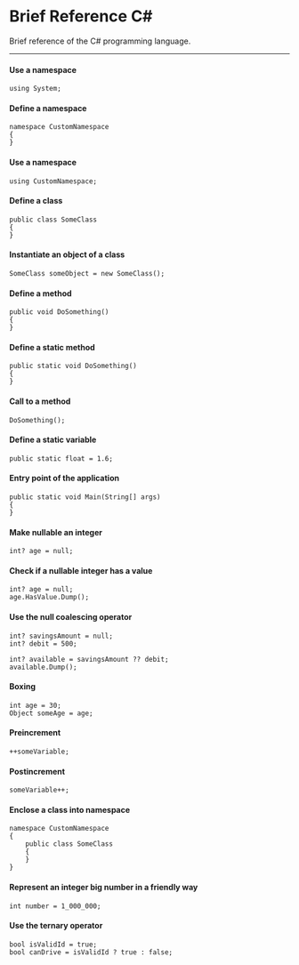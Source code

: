 # Brief Reference C#
Brief reference of the C# programming language.

---

#### Use a namespace
```
using System;
```

#### Define a namespace
```
namespace CustomNamespace
{
}
```

#### Use a namespace
```
using CustomNamespace;
```

#### Define a class
```
public class SomeClass
{
}
```

#### Instantiate an object of a class
```
SomeClass someObject = new SomeClass();
```

#### Define a method
```
public void DoSomething()
{
}
```

#### Define a static method
```
public static void DoSomething()
{
}
```

#### Call to a method
```
DoSomething();
```

#### Define a static variable
```
public static float = 1.6;
```

#### Entry point of the application
```
public static void Main(String[] args)
{
}
```

#### Make nullable an integer
```
int? age = null;
```

#### Check if a nullable integer has a value
```
int? age = null;
age.HasValue.Dump();
```

#### Use the null coalescing operator
```
int? savingsAmount = null;
int? debit = 500;

int? available = savingsAmount ?? debit;
available.Dump();
```

#### Boxing
```
int age = 30;
Object someAge = age;
```

#### Preincrement
```
++someVariable;
```

#### Postincrement
```
someVariable++;
```

#### Enclose a class into namespace
```
namespace CustomNamespace
{
    public class SomeClass
    {
    }
}
```

#### Represent an integer big number in a friendly way
```
int number = 1_000_000;
```

#### Use the ternary operator
```
bool isValidId = true;
bool canDrive = isValidId ? true : false;
```
